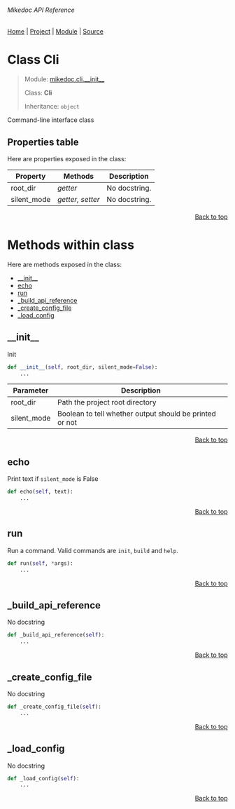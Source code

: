###### Mikedoc API Reference
[Home](/docs/api/README.md) | [Project](/README.md) | [Module](/docs/api/modules/mikedoc/cli/__init__/README.md) | [Source](/mikedoc/cli/__init__.py)

# Class Cli
> Module: [mikedoc.cli.\_\_init\_\_](/docs/api/modules/mikedoc/cli/__init__/README.md)
>
> Class: **Cli**
>
> Inheritance: `object`

Command-line interface class

## Properties table
Here are properties exposed in the class:

| Property | Methods | Description |
| --- | --- | --- |
| root\_dir | _getter_ | No docstring. |
| silent\_mode | _getter, setter_ | No docstring. |

<p align="right"><a href="#mikedoc-api-reference">Back to top</a></p>

# Methods within class
Here are methods exposed in the class:
- [\_\_init\_\_](#__init__)
- [echo](#echo)
- [run](#run)
- [\_build\_api\_reference](#_build_api_reference)
- [\_create\_config\_file](#_create_config_file)
- [\_load\_config](#_load_config)

## \_\_init\_\_
Init

```python
def __init__(self, root_dir, silent_mode=False):
    ...
```

| Parameter | Description |
| --- | --- |
| root\_dir | Path the project root directory |
| silent\_mode | Boolean to tell whether output should be printed or not |

<p align="right"><a href="#mikedoc-api-reference">Back to top</a></p>

## echo
Print text if `silent_mode` is False

```python
def echo(self, text):
    ...
```

<p align="right"><a href="#mikedoc-api-reference">Back to top</a></p>

## run
Run a command. Valid commands are `init`, `build` and `help`.

```python
def run(self, *args):
    ...
```

<p align="right"><a href="#mikedoc-api-reference">Back to top</a></p>

## \_build\_api\_reference
No docstring

```python
def _build_api_reference(self):
    ...
```

<p align="right"><a href="#mikedoc-api-reference">Back to top</a></p>

## \_create\_config\_file
No docstring

```python
def _create_config_file(self):
    ...
```

<p align="right"><a href="#mikedoc-api-reference">Back to top</a></p>

## \_load\_config
No docstring

```python
def _load_config(self):
    ...
```

<p align="right"><a href="#mikedoc-api-reference">Back to top</a></p>
